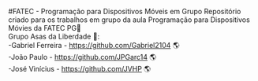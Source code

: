 #FATEC - Programação para Dispositivos Móveis em Grupo
 Repositório criado para os trabalhos em grupo da aula Programação para Dispositivos Móvies da FATEC PG:robot: 
 <br/>
Grupo Asas da Liberdade :eagle::<br/>
 -Gabriel Ferreira - https://github.com/Gabriel2104 :earth_americas:<br/>
 -João Paulo - https://github.com/JPGarc14 :earth_americas:<br/>
 -José Vinícius - https://github.com/JVHP :earth_americas:<br/>

 

